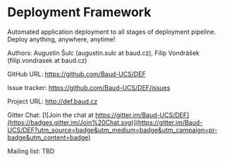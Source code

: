 # Deployment Framework

Automated application deployment to all stages of deployment pipeline. Deploy anything, anywhere, anytime!

Authors: Augustin Šulc (augustin.sulc at baud.cz), Filip Vondrášek (filip.vondrasek at baud.cz)

GitHub URL: https://github.com/Baud-UCS/DEF 

Issue tracker: https://github.com/Baud-UCS/DEF/issues

Project URL: http://def.baud.cz

Gitter Chat: [![Join the chat at https://gitter.im/Baud-UCS/DEF](https://badges.gitter.im/Join%20Chat.svg)](https://gitter.im/Baud-UCS/DEF?utm_source=badge&utm_medium=badge&utm_campaign=pr-badge&utm_content=badge)

Mailing list: TBD
